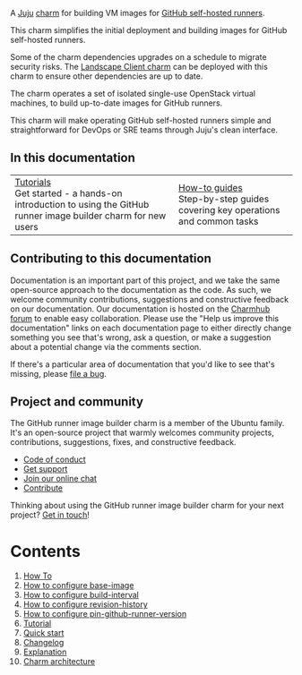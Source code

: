 A [Juju](https://juju.is/) [charm](https://juju.is/docs/olm/charmed-operators) for building VM
images for [GitHub self-hosted runners](https://docs.github.com/en/actions/hosting-your-own-runners/managing-self-hosted-runners/about-self-hosted-runners).

This charm simplifies the initial deployment and building images for GitHub
self-hosted runners.

Some of the charm dependencies upgrades on a schedule to migrate security risks. The 
[Landscape Client charm](https://charmhub.io/landscape-client) can be deployed with this charm to ensure other dependencies are up to date.

The charm operates a set of isolated single-use OpenStack virtual machines, to build up-to-date
images for GitHub runners.

This charm will make operating GitHub self-hosted runners simple and straightforward for DevOps or
SRE teams through Juju's clean interface.

## In this documentation

| | |
|--|--|
|  [Tutorials](https://charmhub.io/github-runner-image-builder/docs/quick-start)</br>  Get started - a hands-on introduction to using the GitHub runner image builder charm for new users </br> | [How-to guides](https://charmhub.io/github-runner-image-builder/docs/configure-base-image) </br> Step-by-step guides covering key operations and common tasks |


## Contributing to this documentation

Documentation is an important part of this project, and we take the same open-source approach to the documentation as the code. As such, we welcome community contributions, suggestions and constructive feedback on our documentation. Our documentation is hosted on the [Charmhub forum](https://discourse.charmhub.io/t/github-runner-image-builder-documentation-overview) to enable easy collaboration. Please use the "Help us improve this documentation" links on each documentation page to either directly change something you see that's wrong, ask a question, or make a suggestion about a potential change via the comments section.

If there's a particular area of documentation that you'd like to see that's missing, please [file a bug](https://github.com/canonical/github-runner-image-builder-operator/issues).

## Project and community

The GitHub runner image builder charm is a member of the Ubuntu family. It's an open-source project that warmly welcomes community projects, contributions, suggestions, fixes, and constructive feedback.

- [Code of conduct](https://ubuntu.com/community/code-of-conduct)
- [Get support](https://discourse.charmhub.io/)
- [Join our online chat](https://matrix.to/#/#charmhub-charmdev:ubuntu.com)
- [Contribute](Contribute)

Thinking about using the GitHub runner image builder charm for your next project? [Get in touch](https://matrix.to/#/#charmhub-charmdev:ubuntu.com)!

# Contents

1. [How To](how-to)
  1. [How to configure base-image](how-to/configure-base-image.md)
  1. [How to configure build-interval](how-to/configure-build-interval.md)
  1. [How to configure revision-history](how-to/configure-revision-history.md)
  1. [How to configure pin-github-runner-version](how-to/pin-github-runner-version.md)
1. [Tutorial](tutorial)
  1. [Quick start](tutorial/quick-start.md)
1. [Changelog](changelog.md)
1. [Explanation](explanation)
  1. [Charm architecture](explanation/charm-architecture.md)